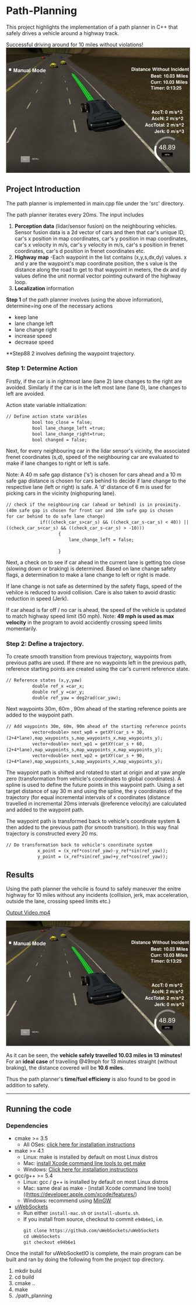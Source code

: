 # Path-Planning
This project highlights the implementation of a path planner in C++ that safely drives a vehicle around a highway track.

Successful driving around for 10 miles without violations!
![Image cropped to region of interest](https://github.com/ashsiv/Path-Planning-/blob/master/output%20images/10%20miles.JPG)

## Project Introduction
The path planner is implemented in main.cpp file under the 'src' directory.

The path planner iterates every 20ms. The input includes

1. **Perception data** (lidar/sensor fusion) on the neighbouring vehicles. Sensor fusion data is a 2d vector of cars and then that car's  unique ID, car's x position in map coordinates, car's y position in map coordinates, car's x velocity in m/s, car's y velocity in m/s, car's s position in frenet coordinates, car's d position in frenet coordinates etc. 
2. **Highway map** -Each waypoint in the list contains  (x,y,s,dx,dy) values. x and y are the waypoint's map coordinate position, the s value is the distance along the road to get to that waypoint in meters, the dx and dy values define the unit normal vector pointing outward of the highway loop.
3. **Localization** information

**Step 1** of the path planner involves (using the above information), determine=ing one of the necessary actions

 * keep lane
 * lane change left
 * lane change right
 * increase speed
 * decrease speed
 
**Step88 2 involves defining the waypoint trajectory.

### Step 1: Determine Action

Firstly, if the car is in rightmost lane (lane 2) lane changes to the right are avoided. Similarly if the car is in the left most lane (lane 0), lane changes to left are avoided.

Action state variable initialization:
```
// Define action state varibles
          bool too_close = false;
          bool lane_change_left =true;
          bool lane_change_right=true;
          bool changed = false;
```
Next, for every neighbouring car in the lidar sensor's vicinity, the associated frenet coordinates (s,d), speed of the neighbouring car are evaluated to make if lane changes to right or left is safe.

Note: A 40 m safe gap distance ('s') is chosen for cars ahead and a 10 m safe gap distance is chosen for cars behind to decide if lane change to the respective lane (left or right) is safe. A 'd' distance of 6 m is used for picking cars in the vicinity (nighopuring lane).

```
// check if the neighbouring car (ahead or behind) is in proximity. (40m safe gap is chosen for front car and 10m safe gap is chosen                for car behind to do safe lane change)
             if(((check_car_s>car_s) && ((check_car_s-car_s) < 40)) || ((check_car_s<car_s) && ((check_car_s-car_s) > -10)))
                	{
               			lane_change_left = false;
               			
	            	}

```
Next, a check on to see if car ahead in the current lane is getting too close (slowing down or braking) is determined. Based on lane change safety flags, a determination to make a lane change to left or right is made.

If lane change is not safe as determined by the safety flags, speed of the vehilce is reduced to avoid collision. Care is also taken to avoid drastic reduction in speed (Jerk).

If car ahead is far off / no car is ahead, the speed of the vehicle is updated to match highway speed limit (50 mph). Note: **49 mph is used as max velocity** in the program to avoid accidently crossing speed limits momentarily.

### Step 2: Define a trajectory.

To create smooth transition from previous trajectory, waypoints from previous paths are used. If there are no waypoints left in the previous path, reference starting points are created using the car's current reference state. 

```
// Reference states (x,y,yaw)
          double ref_x =car_x;
          double ref_y =car_y;
          double ref_yaw = deg2rad(car_yaw);
```
Next waypoints 30m, 60m , 90m ahead of the starting reference points are added to the waypoint path.

```
// Add waypoints 30m, 60m, 90m ahead of the starting reference points
          vector<double> next_wp0 = getXY(car_s + 30, (2+4*lane),map_waypoints_s,map_waypoints_x,map_waypoints_y);
          vector<double> next_wp1 = getXY(car_s + 60, (2+4*lane),map_waypoints_s,map_waypoints_x,map_waypoints_y);
          vector<double> next_wp2 = getXY(car_s + 90, (2+4*lane),map_waypoints_s,map_waypoints_x,map_waypoints_y); 
```

The waypoint path is shifted and rotated to start at origin and at yaw angle zero (transformation from vehicle's coordinates to global coordinates).
A spline is used to define the future points in this waypoint path. Using a set target distance of say 30 m and using the spline, the y coordinates of the trajectory (for equal incremental intervals of x coordinates (distance travelled in incremental 20ms intervals @reference velocity) are calculated and added to the waypoint path.

The waypoint path is transformed back to vehicle's coordinate system & then added to the previous path (for smooth transition). In this way final trajectory is constructed every 20 ms.

```
// Do transformation back to vehicle's coordinate system
            x_point = (x_ref*cos(ref_yaw)-y_ref*sin(ref_yaw));
            y_point = (x_ref*sin(ref_yaw)+y_ref*cos(ref_yaw));
```

## Results

Using the path planner the vehcile is found to safely maneuver the enitre highway for 10 miles without any incidents (collision, jerk, max acceleration, outside the lane, crossing speed limits etc.)

[Output Video.mp4](https://youtu.be/F5pEBSL9GWM)

![Image cropped to region of interest](https://github.com/ashsiv/Path-Planning-/blob/master/output%20images/10%20miles.JPG)

As it can be seen, the **vehicle safely travelled 10.03 miles in 13 minutes!** For an **ideal case** of travelling @49mph for 13 minutes straight (without braking), the distance covered will be **10.6 miles**. 

Thus the path planner's **time/fuel efficieny** is also found to be good in addition to safety.

---

## Running the code

### Dependencies

* cmake >= 3.5
  * All OSes: [click here for installation instructions](https://cmake.org/install/)
* make >= 4.1
  * Linux: make is installed by default on most Linux distros
  * Mac: [install Xcode command line tools to get make](https://developer.apple.com/xcode/features/)
  * Windows: [Click here for installation instructions](http://gnuwin32.sourceforge.net/packages/make.htm)
* gcc/g++ >= 5.4
  * Linux: gcc / g++ is installed by default on most Linux distros
  * Mac: same deal as make - [install Xcode command line tools]((https://developer.apple.com/xcode/features/)
  * Windows: recommend using [MinGW](http://www.mingw.org/)
* [uWebSockets](https://github.com/uWebSockets/uWebSockets)
  * Run either `install-mac.sh` or `install-ubuntu.sh`.
  * If you install from source, checkout to commit `e94b6e1`, i.e.
    ```
    git clone https://github.com/uWebSockets/uWebSockets 
    cd uWebSockets
    git checkout e94b6e1
    ```

Once the install for uWebSocketIO is complete, the main program can be built and ran by doing the following from the project top directory.

1. mkdir build
2. cd build
3. cmake ..
4. make
5. ./path_planning
